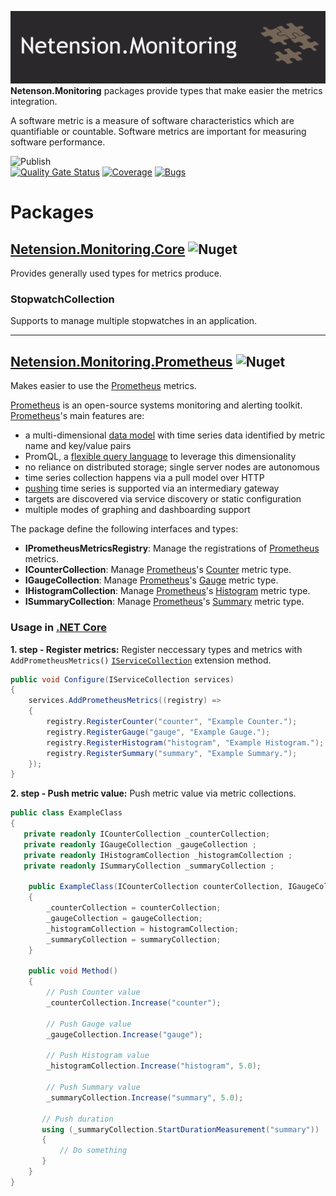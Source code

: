 ![nuget-template](https://github.com/Netension/monitoring/blob/develop/banner.png)
__Netenson.Monitoring__ packages provide types that make easier the metrics integration.

A software metric is a measure of software characteristics which are quantifiable or countable. Software metrics are important for measuring software performance.

![Publish](https://github.com/Netension/monitoring/workflows/Publish/badge.svg)<br/>
[![Quality Gate Status](https://sonarcloud.io/api/project_badges/measure?project=Netension_monitoring&metric=alert_status)](https://sonarcloud.io/dashboard?id=Netension_monitoring)
[![Coverage](https://sonarcloud.io/api/project_badges/measure?project=Netension_monitoring&metric=coverage)](https://sonarcloud.io/dashboard?id=Netension_monitoring)
[![Bugs](https://sonarcloud.io/api/project_badges/measure?project=Netension_monitoring&metric=bugs)](https://sonarcloud.io/dashboard?id=Netension_monitoring)

# Packages
## [Netension.Monitoring.Core](https://www.nuget.org/packages/Netension.Monitoring.Core/) ![Nuget](https://img.shields.io/nuget/v/Netension.Monitoring.Core?label=NuGet&logo=NuGet&style=plastic)
Provides generally used types for metrics produce.

### StopwatchCollection
Supports to manage multiple stopwatches in an application.

---
## [Netension.Monitoring.Prometheus](https://www.nuget.org/packages/Netension.Monitoring.Prometheus/) ![Nuget](https://img.shields.io/nuget/v/Netension.Monitoring.Prometheus?label=NuGet&logo=NuGet&style=plastic)
Makes easier to use the [Prometheus](https://prometheus.io/) metrics.

[Prometheus](https://prometheus.io/) is an open-source systems monitoring and alerting toolkit.<br/>
[Prometheus](https://prometheus.io/)'s main features are:
- a multi-dimensional [data model](https://prometheus.io/docs/concepts/data_model/) with time series data identified by metric name and key/value pairs
- PromQL, a [flexible query language](https://prometheus.io/docs/prometheus/latest/querying/basics/) to leverage this dimensionality
- no reliance on distributed storage; single server nodes are autonomous
- time series collection happens via a pull model over HTTP
- [pushing](https://prometheus.io/docs/instrumenting/pushing/) time series is supported via an intermediary gateway
- targets are discovered via service discovery or static configuration
- multiple modes of graphing and dashboarding support

The package define the following interfaces and types:
- __IPrometheusMetricsRegistry__: Manage the registrations of [Prometheus](https://prometheus.io/) metrics.
- __ICounterCollection__: Manage [Prometheus](https://prometheus.io/)'s [Counter](https://prometheus.io/docs/concepts/metric_types/#counter) metric type.
- __IGaugeCollection__: Manage [Prometheus](https://prometheus.io/)'s [Gauge](https://prometheus.io/docs/concepts/metric_types/#gauge) metric type.
- __IHistogramCollection__: Manage [Prometheus](https://prometheus.io/)'s [Histogram](https://prometheus.io/docs/concepts/metric_types/#histogram) metric type.
- __ISummaryCollection__: Manage [Prometheus](https://prometheus.io/)'s [Summary](https://prometheus.io/docs/concepts/metric_types/#summary) metric type.

### Usage in [.NET Core](https://docs.microsoft.com/en-us/dotnet/core/introduction)
__1. step - Register metrics:__ Register neccessary types and metrics with ```AddPrometheusMetrics()``` [```IServiceCollection```](https://docs.microsoft.com/en-us/dotnet/api/microsoft.extensions.dependencyinjection.iservicecollection?view=dotnet-plat-ext-3.1) extension method.
```csharp
public void Configure(IServiceCollection services)
{
    services.AddPrometheusMetrics((registry) => 
    {
        registry.RegisterCounter("counter", "Example Counter.");
        registry.RegisterGauge("gauge", "Example Gauge.");
        registry.RegisterHistogram("histogram", "Example Histogram.");
        registry.RegisterSummary("summary", "Example Summary.");
    });
}
```

__2. step - Push metric value:__ Push metric value via metric collections.

```csharp
public class ExampleClass
{
   private readonly ICounterCollection _counterCollection;
   private readonly IGaugeCollection _gaugeCollection ;
   private readonly IHistogramCollection _histogramCollection ;
   private readonly ISummaryCollection _summaryCollection ;

    public ExampleClass(ICounterCollection counterCollection, IGaugeCollection gaugeCollection, IHistogramCollection histogramCollection, ISummaryCollection summaryCollection)
    {
        _counterCollection = counterCollection;
        _gaugeCollection = gaugeCollection;
        _histogramCollection = histogramCollection;
        _summaryCollection = summaryCollection;
    }

    public void Method()
    {
        // Push Counter value
        _counterCollection.Increase("counter");

        // Push Gauge value
        _gaugeCollection.Increase("gauge");

        // Push Histogram value
        _histogramCollection.Increase("histogram", 5.0);

        // Push Summary value
        _summaryCollection.Increase("summary", 5.0);

       // Push duration
       using (_summaryCollection.StartDurationMeasurement("summary"))
       {
           // Do something
       }
    }
}
```
